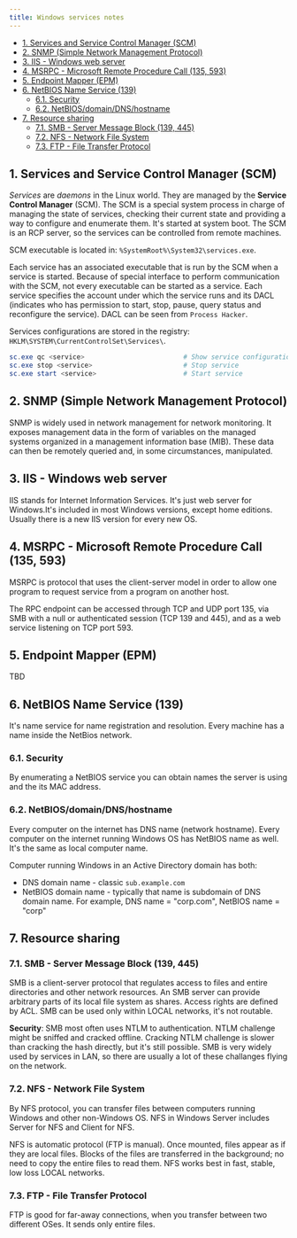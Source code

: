 ```yaml
---
title: Windows services notes
---
```


- [1. Services and Service Control Manager (SCM)](#1-services-and-service-control-manager-scm)
- [2. SNMP (Simple Network Management Protocol)](#2-snmp-simple-network-management-protocol)
- [3. IIS - Windows web server](#3-iis---windows-web-server)
- [4. MSRPC - Microsoft Remote Procedure Call (135, 593)](#4-msrpc---microsoft-remote-procedure-call-135-593)
- [5. Endpoint Mapper (EPM)](#5-endpoint-mapper-epm)
- [6. NetBIOS Name Service (139)](#6-netbios-name-service-139)
  - [6.1. Security](#61-security)
  - [6.2. NetBIOS/domain/DNS/hostname](#62-netbiosdomaindnshostname)
- [7. Resource sharing](#7-resource-sharing)
  - [7.1. SMB - Server Message Block (139, 445)](#71-smb---server-message-block-139-445)
  - [7.2. NFS - Network File System](#72-nfs---network-file-system)
  - [7.3. FTP - File Transfer Protocol](#73-ftp---file-transfer-protocol)

## 1. Services and Service Control Manager (SCM)
_Services_ are _daemons_ in the Linux world. They are managed by the **Service Control Manager** (SCM). The SCM is a special system process in charge of managing the state of services, checking their current state and providing a way to configure and enumerate them. It's started at system boot. The SCM is an RCP server, so the services can be controlled from remote machines.

SCM executable is located in: `%SystemRoot%\System32\services.exe`.

Each service has an associated executable that is run by the SCM when a service is started. Because of special interface to perform communication with the SCM, not every executable can be started as a service. Each service specifies the account under which the service runs and its DACL (indicates who has permission to start, stop, pause, query status and reconfigure the service). DACL can be seen from `Process Hacker`.

Services configurations are stored in the registry: `HKLM\SYSTEM\CurrentControlSet\Services\`.

```powershell
sc.exe qc <service>                         # Show service configuration
sc.exe stop <service>                       # Stop service
sc.exe start <service>                      # Start service
```

## 2. SNMP (Simple Network Management Protocol)
SNMP is widely used in network management for network monitoring. It exposes management data in the form of variables on the managed systems organized in a management information base (MIB). These data can then be remotely queried and, in some circumstances, manipulated.

## 3. IIS - Windows web server
IIS stands for Internet Information Services. It's just web server for Windows.It's included in most Windows versions, except home editions. Usually there is a new IIS version for every new OS.

## 4. MSRPC - Microsoft Remote Procedure Call (135, 593)
MSRPC is protocol that uses the client-server model in order to allow one program to request service from a program on another host.

The RPC endpoint can be accessed through TCP and UDP port 135, via SMB with a null or authenticated session (TCP 139 and 445), and as a web service listening on TCP port 593.

## 5. Endpoint Mapper (EPM)
TBD

## 6. NetBIOS Name Service (139)
It's name service for name registration and resolution. Every machine has a name inside the NetBios network.

### 6.1. Security
By enumerating a NetBIOS service you can obtain names the server is using and the its MAC address.

### 6.2. NetBIOS/domain/DNS/hostname
Every computer on the internet has DNS name (network hostname). Every computer on the internet running Windows OS has NetBIOS name as well. It's the same as local computer name.

Computer running Windows in an Active Directory domain has both:

- DNS domain name - classic `sub.example.com`
- NetBIOS domain name - typically that name is subdomain of DNS domain name. For example, DNS name = "corp.com", NetBIOS name = "corp"

## 7. Resource sharing

### 7.1. SMB - Server Message Block (139, 445)
SMB is a client-server protocol that regulates access to files and entire directories and other network resources. An SMB server can provide arbitrary parts of its local file system as shares. Access rights are defined by ACL. SMB can be used only within LOCAL networks, it's not routable.

**Security**: SMB most often uses NTLM to authentication. NTLM challenge might be sniffed and cracked offline. Cracking NTLM challenge is slower than cracking the hash directly, but it's still possible. SMB is very widely used by services in LAN, so there are usually a lot of these challanges flying on the network.

### 7.2. NFS - Network File System
By NFS protocol, you can transfer files between computers running Windows and other non-Windows OS. NFS in Windows Server includes Server for NFS and Client for NFS.

NFS is automatic protocol (FTP is manual). Once mounted, files appear as if they are local files. Blocks of the files are transferred in the background; no need to copy the entire files to read them. NFS works best in fast, stable, low loss LOCAL networks.

### 7.3. FTP - File Transfer Protocol
FTP is good for far-away connections, when you transfer between two different OSes. It sends only entire files.
